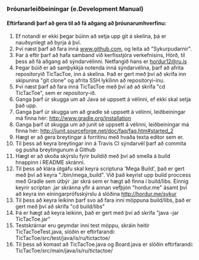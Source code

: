 ### Þróunarleiðbeiningar (e.Development Manual)
#### Eftirfarandi þarf að gera til að fá aðgang að þróunarumhverfinu:

1. Ef notandi er ekki þegar búinn að setja upp git á skelina, þá er nauðsynlegt að byrja á því.
2. Því næst þarf að fara inná www.github.com, og leita að "Sykurpudarnir".
3. Þar á eftir þarf að hafa samband við kerfisstjóra verkefnisins, Hörð, til þess að fá aðgang að sýndarvélinni. Netfangið hans er hordur12@ru.is
4. Þegar búið er að samþykkja notenda inná sýndarvélina, þarf að afrita repositoryið TicTacToe, inn á skelina. Það er gert með því að skrifa inn skipunina "git clone" og afrita SSH lykilinn að repositoryi-inu.
5. Því næst þarf að fara inná TicTacToe með því að að skrifa "cd TicTacToe", sem er repository-ið.
6. Ganga þarf úr skugga um að Java sé uppsett á vélinni, ef ekki skal setja það upp.
7. Ganga þarf úr skugga um að gradle sé uppsett á vélinni, leiðbeiningar má finna hér: http://www.gradle.org/installation
8. Ganga þarf út skugga um að junit sé uppsett á vélinni, leiðbeiningar má finna hér: http://junit.sourceforge.net/doc/faq/faq.htm#started_2
9. Hægt er að gera breytingar á forritinu með hvaða texta editor sem er.
10. Til þess að keyra breytingar inn á Travis CI sýndarvél þarf að commita og pusha breytingunum á Github
11. Hægt er að skoða skýrslu fyrir buildið með því að smella á build hnappinn í README skránni.
12. Til þess að klára útgáfu skal keyra scriptuna 'Mega Build', það er gert með því að keyra "./bin/mega_build". Við það keyrist upp build proccess með Gradle sem útbýr .jar skrá sem er hægt að finna í build/libs. Einnig keyrir scriptan .jar skránna yfir á annan vefþjón "hordur.me" ásamt því að keyra inn einingarprófsskýrslu á slóðina http://hordur.me/sykur
13. Til þess að keyra leikinn þarf svo að fara inní möppuna build/libs, það er gert með því að skrifa "cd build/libs"
14. Þá er hægt að keyra leikinn, það er gert með því að skrifa "java -jar TicTacToe.jar"
15. Testskrárnar eru geymdar inni test möppu, skráin heitir TicTacToeTest.java, slóðin er eftirfarandi: TicTacToe/src/test/java/is/ru/tictactoe/
16. Til þess að komast að TicTacToe.java og Board.java er slóðin eftirfarandi: TicTacToe/src/main/java/is/ru/tictactoe/
